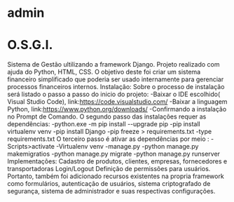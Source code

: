 # admin

# O.S.G.I.
Sistema de Gestão ultilizando a framework Django. Projeto realizado com ajuda do Python, HTML, CSS.
O objetivo deste foi criar um sistema financeiro simplificado que poderia ser usado internamente para gerenciar processos financeiros internos.
Instalação:
Sobre o processo de instalação será listado o passo a passo do inicio do projeto:
-Baixar o IDE escolhido( Visual Studio Code),
link:https://code.visualstudio.com/
-Baixar a linguagem Python,
link:https://www.python.org/downloads/
-Confirmando a instalação no Prompt de Comando.
O segundo passo das instalações requer as dependências:
-python.exe -m pip install --upgrade pip
-pip install virtualenv venv
-pip install Django
-pip freeze > requirements.txt
-type requirements.txt
O terceiro passo é ativar as dependências por meio :
-Scripts>activate
-Virtualenv venv
-manage.py
-python manage.py makemigratios
-python manage.py migrate
-python manage.py runserver
Implementações:
Cadastro de produtos, clientes, empresas, fornecedores e transportadoras
Login/Logout
Definição de permissões para usuários.
Portanto, também foi adicionado recursos existentes na propria framework como formulários, autenticação de usuários, sistema criptografado de segurança, sistema de administrador e suas respectivas configurações.

